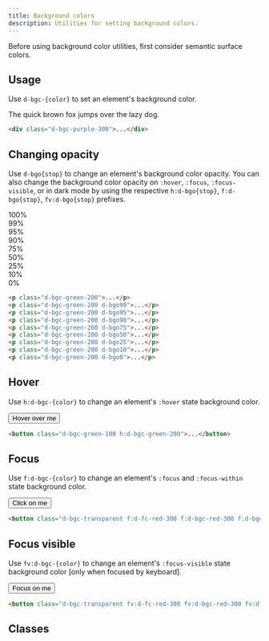 ```yaml
---
title: Background colors
description: Utilities for setting background colors.
---
```


<aside class="d-notice d-notice--warning d-mt24 d-wmx100p" role="status" aria-hidden="false">
  <div class="d-notice__icon">
    <dt-icon name="alert-triangle"></dt-icon>
  </div>
  <div class="d-notice__content d-stack4">
    <p class="d-notice__message">
      Before using background color utilities, first consider <router-link class="d-link d-link--muted" to="/design/colors/#surface">semantic surface colors</router-link>.
    </p>
  </div>
</aside>

## Usage

Use `d-bgc-{color}` to set an element's background color.

<code-well-header class="d-d-flex d-jc-center d-fd-column d-p24 d-bgc-purple-100 d-bgo50 d-w100p d-hmn102" custom>
  <div class="d-fs-200 d-p16 d-bar4 d-bgc-purple-300">The quick brown fox jumps over the lazy dog.</div>
</code-well-header>

```html
<div class="d-bgc-purple-300">...</div>
```

## Changing opacity

Use `d-bgo{stop}` to change an element's background color opacity. You can also change the background color opacity on `:hover`, `:focus`, `:focus-visible`, or in dark mode by using the respective `h:d-bgo{stop}`, `f:d-bgo{stop}`, `fv:d-bgo{stop}` prefixes.

<code-well-header class="d-d-flex d-jc-center d-fd-column d-p24 d-bgc-green-100 d-bgo50 d-w100p d-hmn102 d-stack8" custom>
  <div class="d-fl-center d-p16 d-bgc-green-200 d-bar4 d-fs-300 d-fw-bold">100%</div>
  <div class="d-fl-center d-p16 d-bgc-green-200 d-bgo99 d-bar4 d-fs-300 d-fw-bold">99%</div>
  <div class="d-fl-center d-p16 d-bgc-green-200 d-bgo95 d-bar4 d-fs-300 d-fw-bold">95%</div>
  <div class="d-fl-center d-p16 d-bgc-green-200 d-bgo90 d-bar4 d-fs-300 d-fw-bold">90%</div>
  <div class="d-fl-center d-p16 d-bgc-green-200 d-bgo75 d-bar4 d-fs-300 d-fw-bold">75%</div>
  <div class="d-fl-center d-p16 d-bgc-green-200 d-bgo50 d-bar4 d-fs-300 d-fw-bold">50%</div>
  <div class="d-fl-center d-p16 d-bgc-green-200 d-bgo25 d-bar4 d-fs-300 d-fw-bold">25%</div>
  <div class="d-fl-center d-p16 d-bgc-green-200 d-bgo10 d-bar4 d-fs-300 d-fw-bold">10%</div>
  <div class="d-fl-center d-p16 d-bgc-green-200 d-bgo0 d-bar4 d-fs-300 d-fw-bold">0%</div>
</code-well-header>

```html
<p class="d-bgc-green-200">...</p>
<p class="d-bgc-green-200 d-bgo99">...</p>
<p class="d-bgc-green-200 d-bgo95">...</p>
<p class="d-bgc-green-200 d-bgo90">...</p>
<p class="d-bgc-green-200 d-bgo75">...</p>
<p class="d-bgc-green-200 d-bgo50">...</p>
<p class="d-bgc-green-200 d-bgo25">...</p>
<p class="d-bgc-green-200 d-bgo10">...</p>
<p class="d-bgc-green-200 d-bgo0">...</p>
```

## Hover

Use `h:d-bgc-{color}` to change an element's `:hover` state background color.

<code-well-header class="d-fl-center d-p24 d-bgc-green-100 d-bgo50 d-w100p d-hmn102" custom>
  <button type="button" class="d-p16 d-bar4 d-fs-200 d-bgc-green-100 h:d-bgc-green-200 d-ba d-bc-transparent">Hover over me</button>
</code-well-header>

```html
<button class="d-bgc-green-100 h:d-bgc-green-200">...</button>
```

## Focus

Use `f:d-bgc-{color}` to change an element's `:focus` and `:focus-within` state background color.

<code-well-header class="d-fl-center d-bgc-red-100 d-p24 d-bgc-black-200 d-w100p d-hmn102" custom>
  <button class="d-p16 d-bar4 d-fs-200 d-fc-black-800 d-bgc-transparent f:d-fc-red-300 f:d-bgc-red-300 f:d-bgo25 d-ba d-bc-transparent">Click on me</button>
</code-well-header>

```html
<button class="d-bgc-transparent f:d-fc-red-300 f:d-bgc-red-300 f:d-bgo25">...</button>
```

## Focus visible

Use `fv:d-bgc-{color}` to change an element's `:focus-visible` state background color [only when focused by keyboard].

<code-well-header class="d-fl-center d-bgc-red-100 d-p24 d-bgc-black-200 d-w100p d-hmn102" custom>
  <button class="d-p16 d-bar4 d-fs-200 d-fc-black-800 d-bgc-transparent fv:d-fc-red-300 fv:d-bgc-red-300 fv:d-bgo25 d-ba d-bc-transparent">Focus on me</button>
</code-well-header>

```html
<button class="d-bgc-transparent fv:d-fc-red-300 fv:d-bgc-red-300 fv:d-bgo25">...</button>
```

<script setup>
  import { base as baseColors} from '@data/colors.json';
</script>

## Classes

<div class="d-h464 d-of-y-scroll d-bb d-bc-black-200">
  <utility-class-table>
    <template #content>
      <tbody>
        <tr>
            <th scope="row" class="d-code--sm d-fc-purple-400">.d-bgc-primary</th>
            <td>
                <div class="d-d-flex d-jc-space-between d-ai-center">
                    <div class="d-fl-grow1 d-code--sm">
                        --bgo: 100%;<br/>
                        background-color: hsla(var(--dt-color-neutral-white-h) var(--dt-color-neutral-white-s) var(--dt-color-neutral-white-l) / var(--bgo)) !important;
                    </div>
                    <div class="d-fl-shrink0 d-m4 d-ml16 d-h42 d-w42 d-bar-circle d-bgc-primary d-ba d-bc-black-200"></div>
                </div>
            </td>
        </tr>
        <tr>
            <th scope="row" class="d-code--sm d-fc-purple-400">.d-bgc-secondary</th>
            <td>
                <div class="d-d-flex d-jc-space-between d-ai-center">
                    <div class="d-fl-grow1 d-code--sm">
                        --bgo: 100%;<br/>
                        background-color: hsla(var(--dt-color-black-100-h) var(--dt-color-black-100-s) var(--dt-color-black-100-l) / var(--bgo)) !important;
                    </div>
                    <div class="d-fl-shrink0 d-m4 d-ml16 d-h42 d-w42 d-bar-circle d-bgc-secondary d-ba d-bc-black-200"></div>
                </div>
            </td>
        </tr>
        <tr>
            <th scope="row" class="d-code--sm d-fc-purple-400">.d-bgc-moderate</th>
            <td>
                <div class="d-d-flex d-jc-space-between d-ai-center">
                    <div class="d-fl-grow1 d-code--sm">
                        --bgo: 100%;<br/>
                        background-color: hsla(var(--dt-color-black-200-h) var(--dt-color-black-200-s) var(--dt-color-black-200-l) / var(--bgo)) !important;
                    </div>
                    <div class="d-fl-shrink0 d-m4 d-ml16 d-h42 d-w42 d-bar-circle d-bgc-moderate d-ba d-bc-black-200"></div>
                </div>
            </td>
        </tr>
        <tr>
            <th scope="row" class="d-code--sm d-fc-purple-400">.d-bgc-bold</th>
            <td>
                <div class="d-d-flex d-jc-space-between d-ai-center">
                    <div class="d-fl-grow1 d-code--sm">
                        --bgo: 100%;<br/>
                        border-color: hsla(var(--dt-color-black-200-h) var(--dt-color-black-200-s) var(--dt-color-black-200-l) / var(--bco)) !important;
                    </div>
                    <div class="d-fl-shrink0 d-m4 d-ml16 d-h42 d-w42 d-bar-circle d-bgc-bold d-ba d-bc-black-200"></div>
                </div>
            </td>
        </tr>
        <tr>
            <th scope="row" class="d-code--sm d-fc-purple-400">.d-bgc-strong</th>
            <td>
                <div class="d-d-flex d-jc-space-between d-ai-center">
                    <div class="d-fl-grow1 d-code--sm">
                        --bgo: 100%;<br/>
                        border-color: hsla(var(--dt-color-black-200-h) var(--dt-color-black-200-s) var(--dt-color-black-200-l) / var(--bco)) !important;
                    </div>
                    <div class="d-fl-shrink0 d-m4 d-ml16 d-h42 d-w42 d-bar-circle d-bgc-strong d-ba d-bc-black-200"></div>
                </div>
            </td>
        </tr>
        <tr>
            <th scope="row" class="d-code--sm d-fc-purple-400">.d-bgc-contrast</th>
            <td>
                <div class="d-d-flex d-jc-space-between d-ai-center">
                    <div class="d-fl-grow1 d-code--sm">
                        --bgo: 100%;<br/>
                        background-color: hsla(var(--dt-color-black-800-h) var(--dt-color-black-800-s) var(--dt-color-black-800-l) / var(--bgo)) !important;
                    </div>
                    <div class="d-fl-shrink0 d-m4 d-ml16 d-h42 d-w42 d-bar-circle d-bgc-contrast d-ba d-bc-black-200"></div>
                </div>
            </td>
        </tr>
      </tbody>
      <tbody>
        <tr>
            <th scope="row" class="d-code--sm d-fc-purple-400">.d-bgc-critical</th>
            <td>
                <div class="d-d-flex d-jc-space-between d-ai-center">
                    <div class="d-fl-grow1 d-code--sm">
                        --bgo: 100%;<br/>
                        background-color: hsla(var(--dt-color-red-100-h) var(--dt-color-red-100-s) var(--dt-color-red-100-l) / var(--bgo)) !important;
                    </div>
                    <div class="d-fl-shrink0 d-m4 d-ml16 d-h42 d-w42 d-bar-circle d-bgc-critical d-ba d-bc-black-100"></div>
                </div>
            </td>
        </tr>
        <tr>
            <th scope="row" class="d-code--sm d-fc-purple-400">.d-bgc-success</th>
            <td>
                <div class="d-d-flex d-jc-space-between d-ai-center">
                    <div class="d-fl-grow1 d-code--sm">
                        --bgo: 100%;<br/>
                        background-color: hsla(var(--dt-color-green-100-h) var(--dt-color-green-100-s) var(--dt-color-green-100-l) / var(--bgo)) !important;
                    </div>
                    <div class="d-fl-shrink0 d-m4 d-ml16 d-h42 d-w42 d-bar-circle d-bgc-success d-ba d-bc-black-100"></div>
                </div>
            </td>
        </tr>
        <tr>
            <th scope="row" class="d-code--sm d-fc-purple-400">.d-bgc-warning</th>
            <td>
                <div class="d-d-flex d-jc-space-between d-ai-center">
                    <div class="d-fl-grow1 d-code--sm">
                        --bgo: 100%;<br/>
                        background-color: hsla(var(--dt-color-gold-100-h) var(--dt-color-gold-100-s) var(--dt-color-gold-100-l) / var(--bgo)) !important;
                    </div>
                    <div class="d-fl-shrink0 d-m4 d-ml16 d-h42 d-w42 d-bar-circle d-bgc-warning d-ba d-bc-black-100"></div>
                </div>
            </td>
        </tr>
        <tr>
            <th scope="row" class="d-code--sm d-fc-purple-400">.d-bgc-info</th>
            <td>
                <div class="d-d-flex d-jc-space-between d-ai-center">
                    <div class="d-fl-grow1 d-code--sm">
                        --bgo: 100%;<br/>
                        background-color: hsla(var(--dt-color-blue-100-h) var(--dt-color-blue-100-s) var(--dt-color-blue-100-l) / var(--bgo)) !important;
                    </div>
                    <div class="d-fl-shrink0 d-m4 d-ml16 d-h42 d-w42 d-bar-circle d-bgc-info d-ba d-bc-black-100"></div>
                </div>
            </td>
        </tr>
      </tbody>
      <tbody>
          <tr>
              <th scope="row" class="d-code--sm d-fc-purple-400">.d-bgc-transparent</th>
              <td>
                  <div class="d-d-flex d-jc-space-between d-ai-center">
                      <div class="d-fl-grow1 d-code--sm">
                          background-color: transparent !important;
                      </div>
                      <div class="d-fl-shrink0 d-m4 d-ml16 d-h42 d-w42 d-bar-circle d-bgc-transparent d-ba d-bc-black-100"></div>
                  </div>
              </td>
          </tr>
          <tr>
              <th scope="row" class="d-code--sm d-fc-purple-400">.d-bgc-unset</th>
              <td>
                  <div class="d-d-flex d-jc-space-between d-ai-center">
                      <div class="d-fl-grow1 d-code--sm">
                          background-color: unset !important;
                      </div>
                      <div class="d-fl-shrink0 d-m4 d-ml16 d-h42 d-w42 d-bar-circle d-bgc-unset d-ba d-bc-black-100"></div>
                  </div>
              </td>
          </tr>
          <tr>
              <th scope="row" class="d-code--sm d-fc-purple-400">.d-bgc-neutral-white</th>
              <td>
                  <div class="d-d-flex d-jc-space-between d-ai-center">
                      <div class="d-fl-grow1 d-code--sm">
                          --bgo: 100%;<br/>
                          background-color: hsla(var(--dt-color-neutral-white-h) var(--dt-color-neutral-white-s) var(--dt-color-neutral-white-l) / var(--bgo)) !important;
                      </div>
                      <div class="d-fl-shrink0 d-m4 d-ml16 d-h42 d-w42 d-bar-circle d-bgc-neutral-white d-ba d-bc-black-100"></div>
                  </div>
              </td>
          </tr>
      </tbody>
      <tbody v-for="{ color, stops } in baseColors">
        <tr v-for="{ stop } in stops">
            <th scope="row" class="d-code--sm d-fc-purple-400">.d-bgc-{{ color }}-{{ stop }}</th>
            <td>
                <div class="d-d-flex d-jc-space-between d-ai-center">
                    <div class="d-fl-grow1 d-code--sm">
                        --bgo: 100%;<br/>
                        background-color: hsla(var(--{{ color }}-{{ stop }}-h) var(--{{ color }}-{{ stop }}-s) var(--{{ color }}-{{ stop }}-l) / var(--bgo)) !important;
                    </div>
                    <div
                      class="d-fl-shrink0 d-m4 d-ml16 d-h42 d-w42 d-bar-circle d-ba d-bc-black-100"
                      :class="`d-bgc-${color}-${stop}`"
                    />
                </div>
            </td>
        </tr>
      </tbody>
    </template>
  </utility-class-table>
</div>

